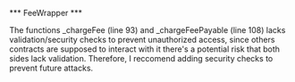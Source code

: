 *** FeeWrapper ***

The functions _chargeFee (line 93) and _chargeFeePayable (line 108) lacks validation/security checks to prevent unauthorized access, since others contracts are supposed to interact with it there's a potential risk that both sides lack validation. Therefore, I reccomend adding security checks to prevent future attacks.

 